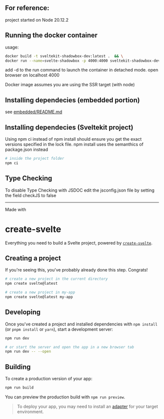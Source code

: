 ## For reference:
project started on Node 20.12.2

## Running the docker container
usage:
```bash
docker build -t sveltekit-shadowbox-dev:latest .  && \
docker run --name=svelte-shadowbox -p 4000:4000 sveltekit-shadowbox-dev
```
add -d to the run command to launch the container in detached mode.
open browser on localhost 4000

Docker image assumes you are using the SSR target (with node)

## Installing dependecies (embedded portion)
see [embedded/README.md](./embedded/README.md)

## Installing dependecies (Sveltekit project)
Using npm ci instead of npm install should ensure you get the exact versions specified in the lock file. npm install uses the semanthics of package.json instead
```bash
# inside the project folder
npm ci
```


## Type Checking
To disable Type Checking with JSDOC edit the jsconfig.json file by setting the field checkJS to false

---
Made with
# create-svelte

Everything you need to build a Svelte project, powered by [`create-svelte`](https://github.com/sveltejs/kit/tree/main/packages/create-svelte).

## Creating a project

If you're seeing this, you've probably already done this step. Congrats!

```bash
# create a new project in the current directory
npm create svelte@latest

# create a new project in my-app
npm create svelte@latest my-app
```

## Developing

Once you've created a project and installed dependencies with `npm install` (or `pnpm install` or `yarn`), start a development server:

```bash
npm run dev

# or start the server and open the app in a new browser tab
npm run dev -- --open
```

## Building

To create a production version of your app:

```bash
npm run build
```

You can preview the production build with `npm run preview`.

> To deploy your app, you may need to install an [adapter](https://kit.svelte.dev/docs/adapters) for your target environment.



